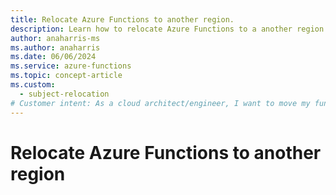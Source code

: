 ```yaml
---
title: Relocate Azure Functions to another region.
description: Learn how to relocate Azure Functions to a another region.
author: anaharris-ms
ms.author: anaharris
ms.date: 06/06/2024
ms.service: azure-functions
ms.topic: concept-article
ms.custom:
  - subject-relocation
# Customer intent: As a cloud architect/engineer, I want to move my functions app to another region.
---
```


# Relocate Azure Functions to another region